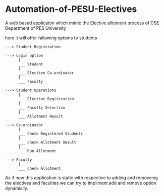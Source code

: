 # Automation-of-PESU-Electives

A web based applicaton which mimic the Elective allotment process of CSE Department of PES University

here it will offer fallowing options to students

    ---> Student Registration

    ---> Login option
          |
          ___ Student
          |
          ___ Elective Co-ordinator
          |
          ___ Faculty

    ---> Student Operations
          |
          ___ Elective Registration
          |
          ___ Faculty Selection 
          |
          ___ Allotment Result

    ---> Co-ordinator 
          |
          ___ Check Registered Students
          |
          ___ Check Allotment Result 
          |
          ___ Run Allotment 

    ---> Faculty 
          |
          ___ Check Allotment


As if now this application is static with respective to adding and removeing the electives and faculties we can try to impliment add and remove option dynamially.
